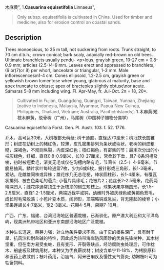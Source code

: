 木麻黄",
1.**Casuarina equisetifolia** Linnaeus",

> Only subsp. equisetifolia is cultivated in China. Used for timber and medicine, also for erosion control on coastal sands.

## Description
Trees monoecious, to 35 m tall, not suckering from roots. Trunk straight, to 70 cm d.b.h.; crown conical; bark scaly, adaxially red-brown on old trees. Ultimate branchlets usually pendu- &lt;p&gt;lous, grayish green, 10-27 cm × 0.8-0.9 mm; articles (2.5-)4-9 mm. Leaves erect and appressed to branchlets, (6 or)7(or 8) per whorl, lanceolate or triangular, 1-3 mm. Male inflorescences\n1-4 cm. Cones ellipsoid, 1.2-2.5 cm, grayish green or yellowish brown tomentose when young, glabrous at maturity, base and apex truncate to obtuse; apex of bracteoles slightly obtuse\nor acute. Samaras 5-8 mm including wing. Fl. Apr-May, fr. Jul-Oct. 2n = 18, 20*.

> Cultivated in Fujian, Guangdong, Guangxi, Taiwan, Yunnan, Zhejiang [native to Indonesia, Malaysia, Myanmar, Papua New Guinea, Philippines, Thailand, Vietnam; Australia, Pacific\nIslands].
**1.木麻黄 短枝木麻黄，驳骨树（广州），马尾树（中国种子植物分类学）**

Casuarina equisetifolia Forst. Gen. Pl. Austr. 103. f. 52. 1776.

乔木，高可达30米，大树根部无萌蘖; 树干通直，直径达70厘米；树冠狭长圆锥形；树皮在幼树上的赭红色，较薄，皮孔密集排列为条状或块状，老树的树皮粗糙，深褐色，不规则纵裂，内皮深红色；枝红褐色，有密集的节；最末次分出的小枝灰绿色，纤细，直径0.8-0.9毫米，长10-27厘米，常柔软下垂，具7-8条沟槽及棱，初时被短柔毛，渐变无毛或仅在沟槽内略有毛，节间长（2.5-）4-9毫米，节脆易抽离。鳞片状叶每轮通常7枚，少为6或8枚，披针形或三角形，长1-3毫米，紧贴。花雌雄同株或异株；雄花序几无总花梗，棒状圆柱形，长1-4厘米，有覆瓦状排列、被白色柔毛的苞片; 小苞片具缘毛；花被片2；花丝长2-2.5毫米，花药两端深凹入；雌花序通常顶生于近枝顶的侧生短枝上。球果状果序椭圆形，长1.5-2.5厘米，直径1.2-1.5厘米，两端近截平或钝，幼嫩时外被灰绿色或黄褐色茸毛，成长时毛常脱落；小苞片变木质，阔卵形，顶端略钝或急尖，背无隆起的棱脊；小坚果连翅长4-7毫米，宽2-3毫米。花期4-5月，果期7-10月。

广西、广东、福建、台湾沿海地区普遍栽植，已渐驯化。原产澳大利亚和太平洋岛屿，现美洲热带地区和亚洲东南部沿海地区广泛栽植。

本种生长迅速，萌芽力强，对立地条件要求不高，由于它的根系深广，具有耐干旱、抗风沙和耐盐碱的特性，因此成为热带海岸防风固砂的优良先锋树种，其木材坚重，但在南方易受虫蛀，且有变形、开裂等缺点，经防腐防虫处理后，可作枕木、船底板及建筑用材。本种又为优良薪炭材；树皮含单宁11-18%，为栲胶原料和医药上收敛剂；枝叶药用，治疝气、阿米巴痢疾及慢性支气管炎; 幼嫩枝叶可为牲畜饲料。
